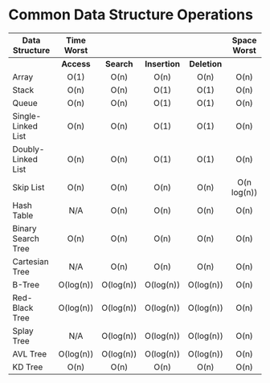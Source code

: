 # Common Data Structure Operations

| Data Structure     | Time Worst |           |               |               | Space Worst   |
| ------------------ | :--------: | :-------: | :-----------: | :-----------: | :-----------: |
|                    | **Access** | **Search**| **Insertion** | **Deletion**  |               |
| Array              | O(1)       | O(n)      | O(n)          | O(n)          | O(n)          |
| Stack              | O(n)       | O(n)      | O(1)          | O(1)          | O(n)          |
| Queue              | O(n)       | O(n)      | O(1)          | O(1)          | O(n)          |
| Single-Linked List | O(n)       | O(n)      | O(1)          | O(1)          | O(n)          |
| Doubly-Linked List | O(n)       | O(n)      | O(1)          | O(1)          | O(n)          |
| Skip List          | O(n)       | O(n)      | O(n)          | O(n)          | O(n log(n))   |
| Hash Table         | N/A        | O(n)      | O(n)          | O(n)          | O(n)          |
| Binary Search Tree | O(n)       | O(n)      | O(n)          | O(n)          | O(n)          |
| Cartesian Tree     | N/A        | O(n)      | O(n)          | O(n)          | O(n)          |
| B-Tree             | O(log(n))  | O(log(n)) | O(log(n))     | O(log(n))     | O(n)          |
| Red-Black Tree     | O(log(n))  | O(log(n)) | O(log(n))     | O(log(n))     | O(n)          |
| Splay Tree         | N/A        | O(log(n)) | O(log(n))     | O(log(n))     | O(n)          |
| AVL Tree           | O(log(n))  | O(log(n)) | O(log(n))     | O(log(n))     | O(n)          |
| KD Tree            | O(n)       | O(n)      | O(n)          | O(n)          | O(n)          |